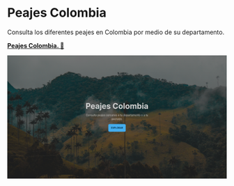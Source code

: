 # Peajes Colombia

Consulta los diferentes peajes en Colombia por medio de su departamento.

**[Peajes Colombia. 🚀](https://eibeel.github.io/Peajes-Colombia/)**

![Texto alternativo](design/screenshot.png)
